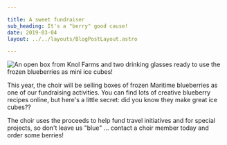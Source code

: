 ```yaml
---

title: A sweet fundraiser
sub_heading: It's a "berry" good cause!
date: 2019-03-04
layout: ../../layouts/BlogPostLayout.astro

---
```

![An open box from Knol Farms and two drinking glasses ready to use the frozen blueberries as mini ice cubes!](../images/20190319_210047.jpg)

This year, the choir will be selling boxes of frozen Maritime blueberries as one of our fundraising activities. You can find lots of creative blueberry recipes online, but here's a little secret: did you know they make great ice cubes??

The choir uses the proceeds to help fund travel initiatives and for special projects, so don't leave us "blue" ... contact a choir member today and order some berries!